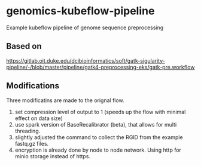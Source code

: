 # genomics-kubeflow-pipeline
Example kubeflow pipeline of genome sequence preprocessing

## Based on

https://gitlab.oit.duke.edu/dcibioinformatics/soft/gatk-sigularity-pipeline/-/blob/master/pipeline/gatk4-preprocessing-eks/gatk-pre.workflow

## Modifications
Three modificatins are made to the orignal flow. 
1) set compression level of output to 1 (speeds up the flow with minimal effect on data size)
2) use spark version of BaseRecalibrator (beta), that allows for multi threading.
3) slightly adjusted the command to collect the RGID from the example fastq.gz files.
4) encryption is already done by node to node network. Using http for minio storage instead of https.
